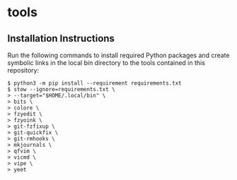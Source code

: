 # tools

## Installation Instructions

Run the following commands to install required Python packages and create
symbolic links in the local bin directory to the tools contained in this
repository:

```
$ python3 -m pip install --requirement requirements.txt
$ stow --ignore=requirements.txt \
> --target="$HOME/.local/bin" \
> bits \
> colore \
> fzyedit \
> fzyoink \
> git-fzfixup \
> git-quickfix \
> git-rmhooks \
> mkjournals \
> qfvim \
> vicmd \
> vipe \
> yeet
```
